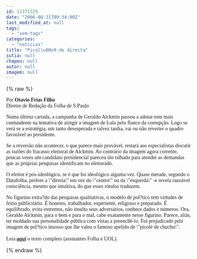 ```yaml
---
id: 12371329
date: "2006-08-31T09:34:00Z"
last_modified_at: null
tags:
  - "sem-tags"
categories:
  - "noticias"
title: "Picol\u00e9 de direita"
sutia: null
chapeu: null
autor: null
imagem: null
---
```

{% raw %}
<p><P><FONT face=Verdana>Por <STRONG>Otavio Frias Filho</STRONG><BR>Diretor de Redação da Folha de S.Paulo</FONT></P></p>
<p><P><FONT face=Verdana>Numa última cartada, a campanha de Geraldo Alckmin passou a adotar tom mais contundente na tentativa de atingir a imagem de Lula pelo flanco da corrupção. Logo se verá se a estratégia, um tanto desesperada e talvez tardia, vai ou não reverter o quadro favorável ao presidente.</FONT></P></p>
<p><P><FONT face=Verdana>Se a reversão não acontecer, o que parece mais provável, restará aos especialistas discutir as razões do fracasso eleitoral de Alckmin. Ao contrário da imagem agora corrente, poucas vezes um candidato presidencial pareceu tão talhado para atender as demandas que as próprias pesquisas identificam no eleitorado. </FONT></P></p>
<p><P><FONT face=Verdana>O eleitor é pós-ideológico, se é que foi ideológico alguma vez. Quase metade, segundo o Datafolha, prefere a \"direita\" em vez do \"centro\" ou da \"esquerda\" -e revela razoável consciência, mesmo que intuitiva, do que esses rótulos traduzem. </FONT></P></p>
<p><P><FONT face=Verdana>No figurino extra?do das pesquisas qualitativas, o modelo de pol?tico tem virtudes de feitio publicitário. É honesto, trabalhador, experiente, religioso e preparado. É equilibrado, evita extremos, não insulta seus adversários, conhece dados e números. Ora, Geraldo Alckmin, para o bem e para o mal, cabe exatamente nesse figurino. Parece, aliás, ter moldado sua personalidade pública com vistas a preenchê-lo. Foi prejudicado pela imagem de pol?tico insosso que lhe valeu o famoso apelido de \"picolé de chuchu\".<BR><BR>Leia <STRONG><EM><A href=\"https://www1.folha.uol.com.br/fsp/brasil/fc3108200605.htm\" target=_blank>aqui</A></EM></STRONG> o texto completo (assinantes Folha e UOL).</FONT></P> </p>
{% endraw %}